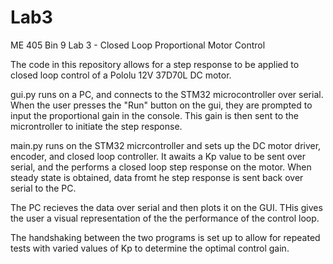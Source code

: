 # Lab3
 ME 405 Bin 9 Lab 3 - Closed Loop Proportional Motor Control

 The code in this repository allows for a step response to be applied to closed loop control of a Pololu 12V 37D70L DC motor.

 gui.py runs on a PC, and connects to the STM32 microcontroller over serial. When the user presses the "Run" button on the gui, they are prompted to input the proportional gain in the console. This gain is then sent to the microntroller to initiate the step response.

 main.py runs on the STM32 micrcontroller and sets up the DC motor driver, encoder, and closed loop controller. It awaits a Kp value to be sent over serial, and the performs a closed loop step response on the motor. When steady state is obtained, data fromt he step response is sent back over serial to the PC.

 The PC recieves the data over serial and then plots it on the GUI. THis gives the user a visual representation of the the performance of the control loop.

 The handshaking between the two programs is set up to allow for repeated tests with varied values of Kp to determine the optimal control gain.

 
